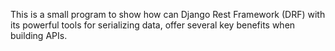This is a small program to show how can Django Rest Framework (DRF) with its powerful tools for serializing data, offer several key benefits when building APIs.
